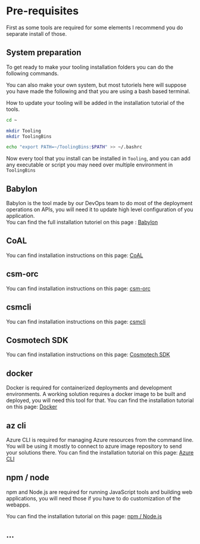 # Pre-requisites

First as some tools are required for some elements I recommend you do separate install of those.

## System preparation

To get ready to make your tooling installation folders you can do the following commands.

You can also make your own system, but most tutoriels here will suppose you have made the following and that you are using a bash based terminal.

How to update your tooling will be added in the installation tutorial of the tools.

```bash title="Set-up tooling folder"
cd ~

mkdir Tooling
mkdir ToolingBins

echo "export PATH=~/ToolingBins:$PATH" >> ~/.bashrc
```

Now every tool that you install can be installed in `Tooling`, and you can add any executable or script you may need over multiple environment in `ToolingBins`

## Babylon

Babylon is the tool made by our DevOps team to do most of the deployment operations on APIs, 
you will need it to update high level configuration of you application.  
You can find the full installation tutoriel on this page : [Babylon](./babylon.md)

## CoAL

You can find installation instructions on this page: [CoAL](./coAL.md)

## csm-orc

You can find installation instructions on this page: [csm-orc](./csm-orc.md)

## csmcli

You can find installation instructions on this page: [csmcli](./csmcli.md)

## Cosmotech SDK

You can find installation instructions on this page: [Cosmotech SDK](./cosmotech-sdk.md)

## docker

Docker is required for containerized deployments and development environments.
A working solution requires a docker image to be built and deployed, you will need this tool for that.
You can find the installation tutorial on this page: [Docker](./docker.md)

## az cli

Azure CLI is required for managing Azure resources from the command line.
You will be using it mostly to connect to azure image repository to send your solutions there.
You can find the installation tutorial on this page: [Azure CLI](./az-cli.md)

## npm / node

npm and Node.js are required for running JavaScript tools and building web applications,
you will need those if you have to do customization of the webapps.

You can find the installation tutorial on this page: [npm / Node.js](./npm-node.md)

## ...
